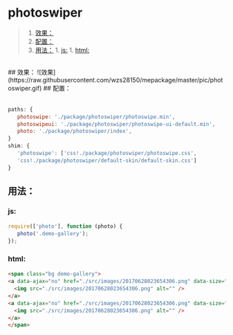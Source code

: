 # photoswiper
>1. [效果：](#效果： "效果：")
>1. [配置：](#配置： "配置：")
>1. [用法：](#用法： "用法：")
	1. [js:](#js: "js:")
	1. [html:](#html: "html:")

<br>
## 效果：
![效果](https://raw.githubusercontent.com/wzs28150/mepackage/master/pic/photoswiper.gif)
## 配置：

```javascript

paths: {
   photoswipe: './package/photoswiper/photoswipe.min',
   photoswipeui: './package/photoswiper/photoswipe-ui-default.min',
   photo: './package/photoswiper/index',
}
shim: {
   'photoswipe': ['css!./package/photoswiper/photoswipe.css',
   'css!./package/photoswiper/default-skin/default-skin.css']
}
```

## 用法：

### js:

```javascript
require(['photo'], function (photo) {
   photo('.demo-gallery');
});
```

### html:

```html
<span class="bg demo-gallery">
<a data-ajax="no" href="./src/images/20170628023654306.png" data-size="1600x1600" data-med="./src/images/20170628023654306.png" data-med-size="1024x1024"  class="demo-gallery__img--main">
  <img src="./src/images/20170628023654306.png" alt="" />
</a>
<a data-ajax="no" href="./src/images/20170628023654306.png" data-size="1600x1600" data-med="./src/images/20170628023654306.png" data-med-size="1024x1024"class="demo-gallery__img--main">
  <img src="./src/images/20170628023654306.png" alt="" />
</a>
</span>
```
